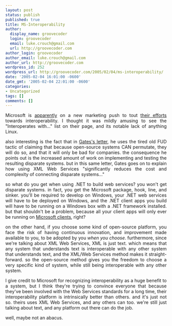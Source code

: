 ```yaml
---
layout: post
status: publish
published: true
title: MS-Interoperability
author:
  display_name: groovecoder
  login: groovecoder
  email: luke.crouch@gmail.com
  url: http://groovecoder.com
author_login: groovecoder
author_email: luke.crouch@gmail.com
author_url: http://groovecoder.com
wordpress_id: 252
wordpress_url: http://groovecoder.com/2005/02/04/ms-interoperability/
date: '2005-02-04 16:01:00 -0600'
date_gmt: '2005-02-04 22:01:00 -0600'
categories:
- Uncategorized
tags: []
comments: []
---
```

<div style="text-align: justify;">Microsoft is <a href="http://www.gcn.com/vol1_no1/daily-updates/34991-1.html">apparently</a> on a new marketing push to tout <a href="http://www.microsoft.com/windowsserversystem/interop/default.mspx">their efforts</a> towards interoperability. I thought it was mildly amusing to see the "Interoperates with..." list on their page, and its notable lack of anything Linux.</p>
<p>also interesting is the fact that in <a href="http://www.microsoft.com/mscorp/execmail/2005/02-03interoperability.asp">Gates's letter</a>, he uses the tired old FUD tactic of claiming that because open-source systems CAN permutate, they will do so, and that it will only be bad for companies. the consequence he points out is the increased amount of work on implementing and testing the resulting disparate systems. but in this same letter, Gates goes on to explain how using XML Web Services "significantly reduces the cost and complexity of connecting disparate systems..."</p>
<p>so what do you get when using .NET to build web services? you won't get disparate systems. in fact, you get the Microsoft package, hook, line, and sinker. you'll be required to develop on Windows, your .NET web services will have to be deployed on Windows, and the .NET client apps you build will have to be running on a Windows box with a .NET framework installed. but that shouldn't be a problem, because all your client apps will only ever be running on <a href="http://www.microsoft.com/windowsserversystem/overview/benefits/officesoa.mspx">Microsoft clients</a>, right?</p>
<p>on the other hand, if you choose some kind of open-source platform, you face the risk of having continuous innovation, and improvement made available to you, to be adopted by you <span style="font-style: italic;">when you choose</span>. furthermore, since we're talking about XML Web Services, XML is just text. which means that any system that understands text is interoperable with any other system that understands text, and the XML/Web Services method makes it straight-forward. so the open-source method gives you the freedom to choose a very specific kind of system, while still being interoperable with any other system.</p>
<p>I give credit to Microsoft for recognizing interoperability as a huge benefit to a system, but I think they're trying to convince everyone that because they've been involved with the Web Services standards for a long time, their interoperability platform is intrinsically better than others. and it's just not so. theirs uses XML Web Services, and any others can too. we're still just talking about text, and any platform out there can do the job.</p>
<p>well, maybe not an abacus.<br />
</div>
